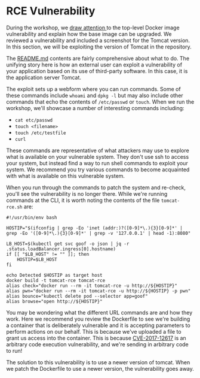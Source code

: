 # RCE Vulnerability

During the workshop, we [draw attention ](../module-1-scanning-and-monitoring-source-code/review-application-scan-results.md)to the top-level Docker image vulnerability and explain how the base image can be upgraded.  We reviewed a vulnerability and included a screenshot for the Tomcat version.  In this section, we will be exploiting the version of Tomcat in the repository.

The [README.md](https://github.com/snyk-labs/java-goof/blob/master/exploits/tomcat-rce/README.md) contents are fairly comprehensive about what to do.  The unifying story here is how an external user can exploit a vulnerability of your application based on its use of third-party software.  In this case, it is the application server Tomcat.

The exploit sets up a webform where you can run commands.  Some of these commands include `whoami` and `dpkg -l` but may also include other commands that echo the contents of `/etc/passwd` or `touch`.  When we run the workshop, we'll showcase a number of interesting commands including:

* `cat etc/passwd`
* `touch <filename>`
* `touch /etc/testfile`
* `curl`

These commands are representative of what attackers may use to explore what is available on your vulnerable system.  They don't use ssh to access your system, but instead find a way to run shell commands to exploit your system.  We recommend you try various commands to become acquainted with what is available on this vulnerable system.

When you run through the commands to patch the system and re-check, you'll see the vulnerability is no longer there.  While we're running commands at the CLI, it is worth noting the contents of the file `tomcat-rce.sh` are:

```
#!/usr/bin/env bash

HOSTIP="$(ifconfig | grep -Eo 'inet (addr:)?([0-9]*\.){3}[0-9]*' | grep -Eo '([0-9]*\.){3}[0-9]*' | grep -v '127.0.0.1' | head -1):8080"

LB_HOST=$(kubectl get svc goof -o json | jq -r .status.loadBalancer.ingress[0].hostname)
if [[ "$LB_HOST" != "" ]]; then
    HOSTIP=$LB_HOST
fi

echo Detected $HOSTIP as target host
docker build -t tomcat-rce tomcat-rce
alias check="docker run --rm -it tomcat-rce -u http://${HOSTIP}"
alias pwn="docker run --rm -it tomcat-rce -u http://${HOSTIP} -p pwn"
alias bounce="kubectl delete pod --selector app=goof"
alias browse="open http://${HOSTIP}"
```

You may be wondering what the different URL commands are and how they work.  Here we recommend you review the Dockerfile to see we're building a container that is deliberately vulnerable and it is accepting parameters to perform actions on our behalf.  This is because we've uploaded a file to grant us access into the container.  This is because [CVE-2017-12617](https://security.snyk.io/vuln/SNYK-JAVA-ORGAPACHETOMCAT-451514) is an arbitrary code execution vulnerability, and we're sending in arbitrary code to run!

The solution to this vulnerability is to use a newer version of tomcat.  When we patch the Dockerfile to use a newer version, the vulnerability goes away.



